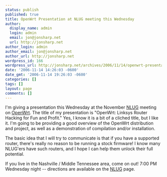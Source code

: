 ```yaml
---
status: publish
published: true
title: OpenWrt Presentation at NLUG meeting this Wednesday
author:
  display_name: admin
  login: admin
  email: jon@jonsharp.net
  url: http://jonsharp.net
author_login: admin
author_email: jon@jonsharp.net
author_url: http://jonsharp.net
wordpress_id: 166
wordpress_url: http://jonsharp.net/archives/2006/11/14/openwrt-presentation-at-nlug-meeting-this-wednesday/
date: '2006-11-14 14:26:03 -0600'
date_gmt: '2006-11-14 19:26:03 -0600'
categories: []
tags: []
layout: page
comments: []
---
```

I'm giving a presentation this Wednesday at the November <a href="http://nlug.org">NLUG</a> meeting on <a href="http://openwrt.org">OpenWrt</a>.  The title of my presentation is "OpenWrt: Linksys Router Hacking for Fun and Profit."  Yes, I know it is a bit of a cliched title, but I like it.  I'm going to be providing a good overview of the OpenWrt distribution and project, as well as a demonstration of compilation and/or installation.

The basic idea that I will try to communicate is that if you have a supported router, there's really no reason to be running a stock firmware!  I know many NLUG'ers have such routers, and I hope I can help them unlock their full potential.

If you live in the Nashville / Middle Tennessee area, come on out!  7:00 PM Wednesday night -- directions are available on the <a href="http://nlug.org">NLUG</a> page.
